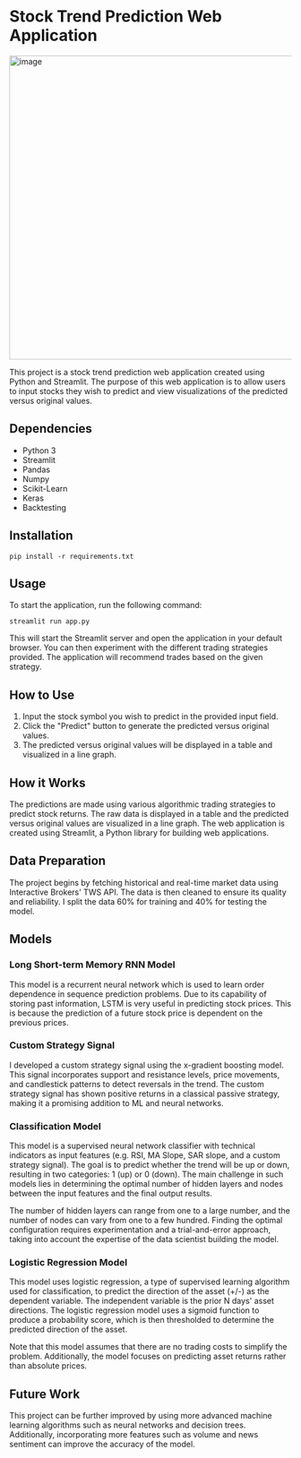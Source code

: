 # Stock Trend Prediction Web Application

<img width="543" alt="image" src="https://user-images.githubusercontent.com/90855844/236690035-9bce1fa9-9b20-47e9-b6cf-660250ba831f.png">

This project is a stock trend prediction web application created using Python and Streamlit. The purpose of this web application is to allow users to input stocks they wish to predict and view visualizations of the predicted versus original values.

## Dependencies
- Python 3
- Streamlit
- Pandas
- Numpy
- Scikit-Learn
- Keras
- Backtesting

## Installation

```
pip install -r requirements.txt
```

## Usage

To start the application, run the following command:

```
streamlit run app.py
```

This will start the Streamlit server and open the application in your default browser. You can then experiment with the different trading strategies provided. The application will recommend trades based on the given strategy.

## How to Use

1. Input the stock symbol you wish to predict in the provided input field.
2. Click the "Predict" button to generate the predicted versus original values.
3. The predicted versus original values will be displayed in a table and visualized in a line graph.

## How it Works

The predictions are made using various algorithmic trading strategies to predict stock returns. The raw data is displayed in a table and the predicted versus original values are visualized in a line graph. The web application is created using Streamlit, a Python library for building web applications. 

## Data Preparation

The project begins by fetching historical and real-time market data using Interactive Brokers' TWS API. The data is then cleaned to ensure its quality and reliability. I split the data 60% for training and 40% for testing the model.

## Models

### Long Short-term Memory RNN Model 

This model is a recurrent neural network which is used to learn order dependence in sequence prediction problems. Due to its capability of storing past information, LSTM is very useful in predicting stock prices. This is because the prediction of a future stock price is dependent on the previous prices.

### Custom Strategy Signal

I developed a custom strategy signal using the x-gradient boosting model. This signal incorporates support and resistance levels, price movements, and candlestick patterns to detect reversals in the trend. The custom strategy signal has shown positive returns in a classical passive strategy, making it a promising addition to ML and neural networks.

### Classification Model

This model is a supervised neural network classifier with technical indicators as input features (e.g. RSI, MA Slope, SAR slope, and a custom strategy signal). The goal is to predict whether the trend will be up or down, resulting in two categories: 1 (up) or 0 (down). The main challenge in such models lies in determining the optimal number of hidden layers and nodes between the input features and the final output results.

The number of hidden layers can range from one to a large number, and the number of nodes can vary from one to a few hundred. Finding the optimal configuration requires experimentation and a trial-and-error approach, taking into account the expertise of the data scientist building the model.

### Logistic Regression Model

This model uses logistic regression, a type of supervised learning algorithm used for classification, to predict the direction of the asset (+/-) as the dependent variable. The independent variable is the prior N days' asset directions. The logistic regression model uses a sigmoid function to produce a probability score, which is then thresholded to determine the predicted direction of the asset. 

Note that this model assumes that there are no trading costs to simplify the problem. Additionally, the model focuses on predicting asset returns rather than absolute prices.

## Future Work

This project can be further improved by using more advanced machine learning algorithms such as neural networks and decision trees. Additionally, incorporating more features such as volume and news sentiment can improve the accuracy of the model.
